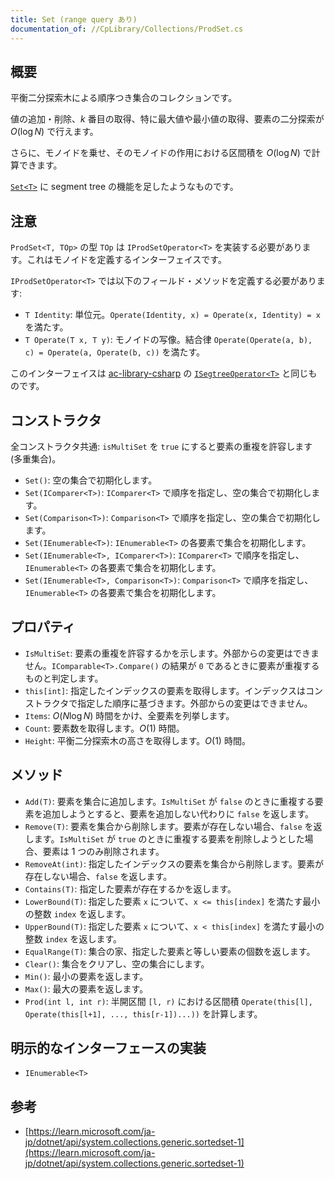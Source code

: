 ```yaml
---
title: Set (range query あり)
documentation_of: //CpLibrary/Collections/ProdSet.cs
---
```


## 概要

平衡二分探索木による順序つき集合のコレクションです。

値の追加・削除、$k$ 番目の取得、特に最大値や最小値の取得、要素の二分探索が $O(\log N)$ で行えます。

さらに、モノイドを乗せ、そのモノイドの作用における区間積を $O(\log N)$ で計算できます。

[`Set<T>`](https://fairy-lettuce.github.io/CpLibrary/CpLibrary/Collections/Set.cs) に segment tree の機能を足したようなものです。

## 注意

`ProdSet<T, TOp>` の型 `TOp` は `IProdSetOperator<T>` を実装する必要があります。これはモノイドを定義するインターフェイスです。

`IProdSetOperator<T>` では以下のフィールド・メソッドを定義する必要があります:

- `T Identity`: 単位元。`Operate(Identity, x) = Operate(x, Identity) = x` を満たす。
- `T Operate(T x, T y)`: モノイドの写像。結合律 `Operate(Operate(a, b), c) = Operate(a, Operate(b, c))` を満たす。

このインターフェイスは [ac-library-csharp](https://github.com/kzrnm/ac-library-csharp/) の [`ISegtreeOperator<T>`](https://github.com/kzrnm/ac-library-csharp/blob/main/Source/ac-library-csharp/DataStructure/Operators/ISegtreeOperator.cs) と同じものです。

## コンストラクタ

全コンストラクタ共通: `isMultiSet` を `true` にすると要素の重複を許容します (多重集合)。

- `Set()`: 空の集合で初期化します。
- `Set(IComparer<T>)`: `IComparer<T>` で順序を指定し、空の集合で初期化します。
- `Set(Comparison<T>)`: `Comparison<T>` で順序を指定し、空の集合で初期化します。
- `Set(IEnumerable<T>)`: `IEnumerable<T>` の各要素で集合を初期化します。
- `Set(IEnumerable<T>, IComparer<T>)`: `IComparer<T>` で順序を指定し、`IEnumerable<T>` の各要素で集合を初期化します。
- `Set(IEnumerable<T>, Comparison<T>)`: `Comparison<T>` で順序を指定し、`IEnumerable<T>` の各要素で集合を初期化します。

## プロパティ

- `IsMultiSet`: 要素の重複を許容するかを示します。外部からの変更はできません。`IComparable<T>.Compare()` の結果が `0` であるときに要素が重複するものと判定します。
- `this[int]`: 指定したインデックスの要素を取得します。インデックスはコンストラクタで指定した順序に基づきます。外部からの変更はできません。
- `Items`: $O(N\log N)$ 時間をかけ、全要素を列挙します。
- `Count`: 要素数を取得します。$O(1)$ 時間。
- `Height`: 平衡二分探索木の高さを取得します。$O(1)$ 時間。

## メソッド

- `Add(T)`: 要素を集合に追加します。`IsMultiSet` が `false` のときに重複する要素を追加しようとすると、要素を追加しない代わりに `false` を返します。
- `Remove(T)`: 要素を集合から削除します。要素が存在しない場合、`false` を返します。`IsMultiSet` が `true` のときに重複する要素を削除しようとした場合、要素は 1 つのみ削除されます。
- `RemoveAt(int)`: 指定したインデックスの要素を集合から削除します。要素が存在しない場合、`false` を返します。
- `Contains(T)`: 指定した要素が存在するかを返します。
- `LowerBound(T)`: 指定した要素 `x` について、`x <= this[index]` を満たす最小の整数 `index` を返します。
- `UpperBound(T)`: 指定した要素 `x` について、`x < this[index]` を満たす最小の整数 `index` を返します。
- `EqualRange(T)`: 集合の家、指定した要素と等しい要素の個数を返します。
- `Clear()`: 集合をクリアし、空の集合にします。
- `Min()`: 最小の要素を返します。
- `Max()`: 最大の要素を返します。
- `Prod(int l, int r)`: 半開区間 `[l, r)` における区間積 `Operate(this[l], Operate(this[l+1], ..., this[r-1])...))` を計算します。

## 明示的なインターフェースの実装

- `IEnumerable<T>`

## 参考

- [https://learn.microsoft.com/ja-jp/dotnet/api/system.collections.generic.sortedset-1](https://learn.microsoft.com/ja-jp/dotnet/api/system.collections.generic.sortedset-1)
